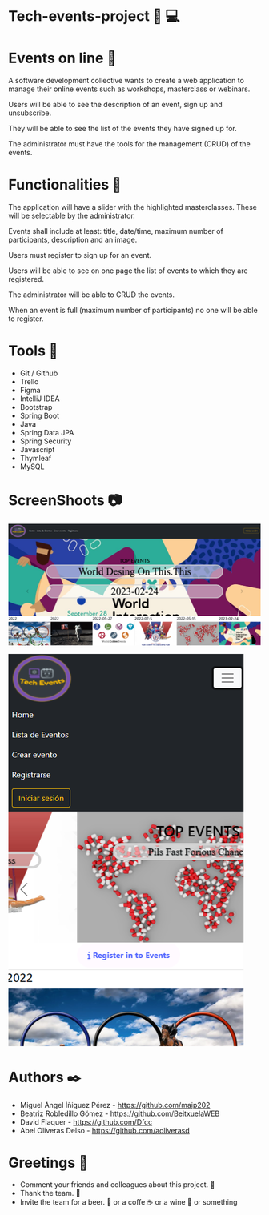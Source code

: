 # Tech-events-project :iphone: :computer:

Events on line :date:
=======
A software development collective wants to create a web application to manage their online events such as workshops, masterclass or webinars.

Users will be able to see the description of an event, sign up and unsubscribe. 

They will be able to see the list of the events they have signed up for. 

The administrator must have the tools for the management (CRUD) of the events.

# Functionalities :floppy_disk:

The application will have a slider with the highlighted masterclasses. These will be selectable by the administrator.

Events shall include at least: title, date/time, maximum number of participants, description and an image.

Users must register to sign up for an event.

Users will be able to see on one page the list of events to which they are registered.

The administrator will be able to CRUD the events.

When an event is full (maximum number of participants) no one will be able to register.

# Tools :hammer:
- Git / Github
- Trello
- Figma
- IntelliJ IDEA
- Bootstrap
- Spring Boot
- Java 
- Spring Data JPA
- Spring Security
- Javascript
- Thymleaf
- MySQL


# ScreenShoots :camera:

![Screenshot](desktop.PNG)

![Screenshot](mobile.PNG)


# Authors ✒️
- Miguel Ángel Íñiguez Pérez - https://github.com/maip202
- Beatriz Robledillo Gómez - https://github.com/BeitxuelaWEB
- David Flaquer - https://github.com/Dfcc
- Abel Oliveras Delso - https://github.com/aoliverasd

# Greetings :gift:
- Comment your friends and colleagues about this project. :loudspeaker:
- Thank the team. :slightly_smiling_face:
- Invite the team for a beer. :beer: or a coffe :coffee: or a wine :wine_glass: or something
